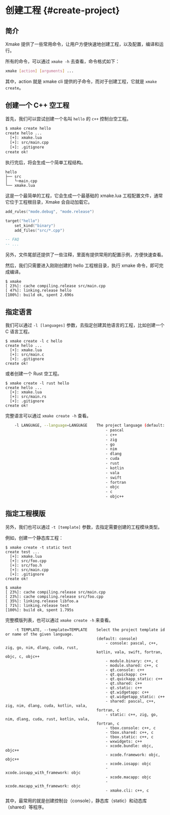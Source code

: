 # 创建工程 {#create-project}

## 简介

Xmake 提供了一些常用命令，让用户方便快速地创建工程，以及配置，编译和运行。

所有的命令，可以通过 `xmake -h` 去查看，命令格式如下：

```bash
xmake [action] [arguments] ...
```

其中，action 就是 xmake cli 提供的子命令，而对于创建工程，它就是 `xmake create`。

## 创建一个 C++ 空工程

首先，我们可以尝试创建一个名叫 `hello` 的 `c++` 控制台空工程。

```bash
$ xmake create hello
create hello ...
  [+]: xmake.lua
  [+]: src/main.cpp
  [+]: .gitignore
create ok!
```

执行完后，将会生成一个简单工程结构。

```
hello
├── src
│   └─main.cpp
└── xmake.lua
```

这是一个最简单的工程，它会生成一个最基础的 xmake.lua 工程配置文件，通常它位于工程根目录，Xmake 会自动加载它。

```lua [xmake.lua]
add_rules("mode.debug", "mode.release")

target("hello")
    set_kind("binary")
    add_files("src/*.cpp")

-- FAQ
-- ...
```

另外，文件尾部还提供了一些注释，里面有提供常用的配置示例，方便快速查看。

然后，我们只需要进入刚刚创建的 hello 工程根目录，执行 xmake 命令，即可完成编译。

```console
$ xmake
[ 23%]: cache compiling.release src/main.cpp
[ 47%]: linking.release hello
[100%]: build ok, spent 2.696s
```

## 指定语言

我们可以通过 `-l [languages]` 参数，去指定创建其他语言的工程，比如创建一个 C 语言工程。

```console
$ xmake create -l c hello
create hello ...
  [+]: xmake.lua
  [+]: src/main.c
  [+]: .gitignore
create ok!
```

或者创建一个 Rust 空工程。

```console
$ xmake create -l rust hello
create hello ...
  [+]: xmake.lua
  [+]: src/main.rs
  [+]: .gitignore
create ok!
```

完整语言可以通过 `xmake create -h` 查看。

```bash
    -l LANGUAGE, --language=LANGUAGE    The project language (default: c++)
                                            - pascal
                                            - c++
                                            - zig
                                            - go
                                            - nim
                                            - dlang
                                            - cuda
                                            - rust
                                            - kotlin
                                            - vala
                                            - swift
                                            - fortran
                                            - objc
                                            - c
                                            - objc++
```

## 指定工程模版

另外，我们也可以通过 `-t [template]` 参数，去指定需要创建的工程模块类型。

例如，创建一个静态库工程：

```console
$ xmake create -t static test
create test ...
  [+]: xmake.lua
  [+]: src/foo.cpp
  [+]: src/foo.h
  [+]: src/main.cpp
  [+]: .gitignore
create ok!
```

```console
$ xmake
[ 23%]: cache compiling.release src/main.cpp
[ 23%]: cache compiling.release src/foo.cpp
[ 35%]: linking.release libfoo.a
[ 71%]: linking.release test
[100%]: build ok, spent 1.795s
```

完整模版列表，也可以通过 `xmake create -h` 来查看。

```console
    -t TEMPLATE, --template=TEMPLATE    Select the project template id or name of the given language.
                                        (default: console)
                                            - console: pascal, c++, zig, go, nim, dlang, cuda, rust,
                                        kotlin, vala, swift, fortran, objc, c, objc++
                                            - module.binary: c++, c
                                            - module.shared: c++, c
                                            - qt.console: c++
                                            - qt.quickapp: c++
                                            - qt.quickapp_static: c++
                                            - qt.shared: c++
                                            - qt.static: c++
                                            - qt.widgetapp: c++
                                            - qt.widgetapp_static: c++
                                            - shared: pascal, c++, zig, nim, dlang, cuda, kotlin, vala,
                                        fortran, c
                                            - static: c++, zig, go, nim, dlang, cuda, rust, kotlin, vala,
                                        fortran, c
                                            - tbox.console: c++, c
                                            - tbox.shared: c++, c
                                            - tbox.static: c++, c
                                            - wxwidgets: c++
                                            - xcode.bundle: objc, objc++
                                            - xcode.framework: objc, objc++
                                            - xcode.iosapp: objc
                                            - xcode.iosapp_with_framework: objc
                                            - xcode.macapp: objc
                                            - xcode.macapp_with_framework: objc
                                            - xmake.cli: c++, c
```

其中，最常用的就是创建控制台（console），静态库（static）和动态库（shared）等程序。

